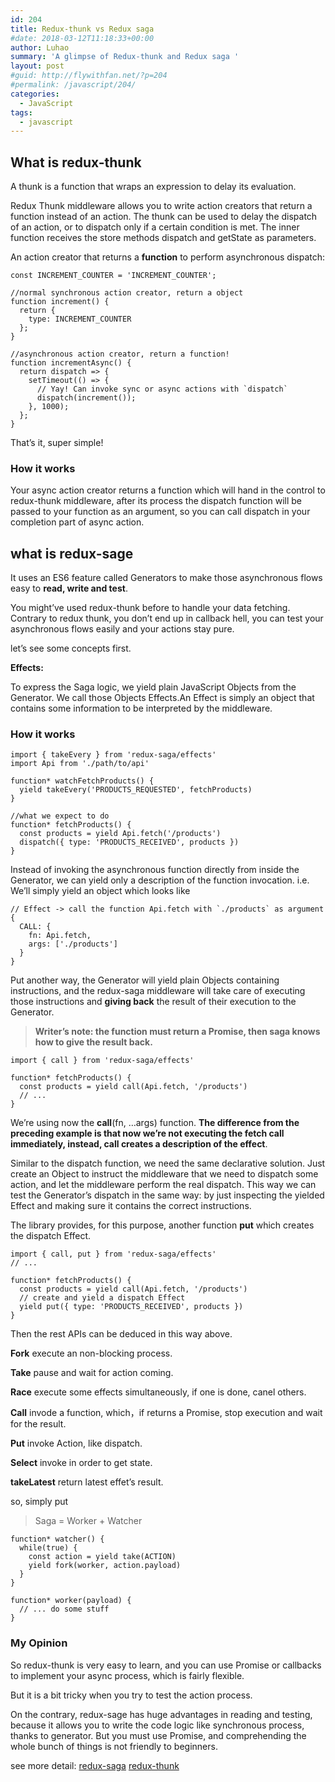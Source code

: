 ```yaml
---
id: 204
title: Redux-thunk vs Redux saga
#date: 2018-03-12T11:18:33+00:00
author: Luhao
summary: 'A glimpse of Redux-thunk and Redux saga '
layout: post
#guid: http://flywithfan.net/?p=204
#permalink: /javascript/204/
categories:
  - JavaScript
tags:
  - javascript
---
```

## What is redux-thunk

A thunk is a function that wraps an expression to delay its evaluation.

Redux Thunk middleware allows you to write action creators that return a function instead of an action. The thunk can be used to delay the dispatch of an action, or to dispatch only if a certain condition is met. The inner function receives the store methods dispatch and getState as parameters.

An action creator that returns a **function** to perform asynchronous dispatch:

<pre class="line-numbers prism-highlight" data-start="1"><code class="language-javascript">const INCREMENT_COUNTER = 'INCREMENT_COUNTER';

//normal synchronous action creator, return a object
function increment() {
  return {
    type: INCREMENT_COUNTER
  };
}

//asynchronous action creator, return a function!
function incrementAsync() {
  return dispatch =&gt; {
    setTimeout(() =&gt; {
      // Yay! Can invoke sync or async actions with `dispatch`
      dispatch(increment());
    }, 1000);
  };
}
</code></pre>

That&#8217;s it, super simple!

### How it works

Your async action creator returns a function which will hand in the control to redux-thunk middleware, after its process the dispatch function will be passed to your function as an argument, so you can call dispatch in your completion part of async action.

## what is redux-sage

It uses an ES6 feature called Generators to make those asynchronous flows easy to **read, write and test**.

You might&#8217;ve used redux-thunk before to handle your data fetching. Contrary to redux thunk, you don&#8217;t end up in callback hell, you can test your asynchronous flows easily and your actions stay pure.

let&#8217;s see some concepts first.

**Effects:**
  
To express the Saga logic, we yield plain JavaScript Objects from the Generator. We call those Objects Effects.An Effect is simply an object that contains some information to be interpreted by the middleware.

### How it works

<pre class="line-numbers prism-highlight" data-start="1"><code class="language-javascript">import { takeEvery } from 'redux-saga/effects'
import Api from './path/to/api'

function* watchFetchProducts() {
  yield takeEvery('PRODUCTS_REQUESTED', fetchProducts)
}

//what we expect to do
function* fetchProducts() {
  const products = yield Api.fetch('/products')
  dispatch({ type: 'PRODUCTS_RECEIVED', products })
}
</code></pre>

Instead of invoking the asynchronous function directly from inside the Generator, we can yield only a description of the function invocation. i.e. We&#8217;ll simply yield an object which looks like

<pre class="line-numbers prism-highlight" data-start="1"><code class="language-javascript">// Effect -&gt; call the function Api.fetch with `./products` as argument
{
  CALL: {
    fn: Api.fetch,
    args: ['./products']
  }
}
</code></pre>

Put another way, the Generator will yield plain Objects containing instructions, and the redux-saga middleware will take care of executing those instructions and **giving back** the result of their execution to the Generator.

> **Writer&#8217;s note: the function must return a Promise, then saga knows how to give the result back.** 

<pre class="line-numbers prism-highlight" data-start="1"><code class="language-javascript">import { call } from 'redux-saga/effects'

function* fetchProducts() {
  const products = yield call(Api.fetch, '/products')
  // ...
}
</code></pre>

We&#8217;re using now the **call**(fn, &#8230;args) function. **The difference from the preceding example is that now we&#8217;re not executing the fetch call immediately, instead, call creates a description of the effect**.

Similar to the dispatch function, we need the same declarative solution. Just create an Object to instruct the middleware that we need to dispatch some action, and let the middleware perform the real dispatch. This way we can test the Generator&#8217;s dispatch in the same way: by just inspecting the yielded Effect and making sure it contains the correct instructions.

The library provides, for this purpose, another function **put** which creates the dispatch Effect.

<pre class="line-numbers prism-highlight" data-start="1"><code class="language-javascript">import { call, put } from 'redux-saga/effects'
// ...

function* fetchProducts() {
  const products = yield call(Api.fetch, '/products')
  // create and yield a dispatch Effect
  yield put({ type: 'PRODUCTS_RECEIVED', products })
}
</code></pre>

Then the rest APIs can be deduced in this way above.

**Fork** execute an non-blocking process.

**Take** pause and wait for action coming.

**Race** execute some effects simultaneously, if one is done, canel others.

**Call** invode a function, which，if returns a Promise, stop execution and wait for the result.

**Put** invoke Action, like dispatch.

**Select** invoke in order to get state.

**takeLatest** return latest effet&#8217;s result.

so, simply put

> Saga = Worker + Watcher 

<pre class="line-numbers prism-highlight" data-start="1"><code class="language-javascript">function* watcher() {
  while(true) {
    const action = yield take(ACTION)
    yield fork(worker, action.payload)
  }
}

function* worker(payload) {
  // ... do some stuff
}
</code></pre>

### My Opinion

So redux-thunk is very easy to learn, and you can use Promise or callbacks to implement your async process, which is fairly flexible.
  
But it is a bit tricky when you try to test the action process.

On the contrary, redux-sage has huge advantages in reading and testing, because it allows you to write the code logic like synchronous process, thanks to generator. But you must use Promise, and comprehending the whole bunch of things is not friendly to beginners.

see more detail: [redux-saga](https://redux-saga.js.org/) [redux-thunk](https://github.com/gaearon/redux-thunk)